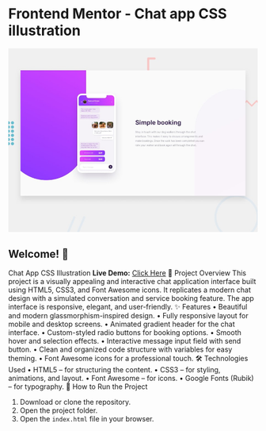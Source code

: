 # Frontend Mentor - Chat app CSS illustration

![Design preview for the Chat app CSS illustration coding challenge](preview.jpg)

## Welcome! 👋

Chat App CSS Illustration
**Live Demo:** [Click Here](https://m7med-os.github.io/Chat-app-CSS-illustration/)
📌 Project Overview
This project is a visually appealing and interactive chat application interface built using HTML5, CSS3, and Font Awesome icons. It replicates a modern chat design with a simulated conversation and service booking feature. The app interface is responsive, elegant, and user-friendly.
✨ Features
• Beautiful and modern glassmorphism-inspired design.
• Fully responsive layout for mobile and desktop screens.
• Animated gradient header for the chat interface.
• Custom-styled radio buttons for booking options.
• Smooth hover and selection effects.
• Interactive message input field with send button.
• Clean and organized code structure with variables for easy theming.
• Font Awesome icons for a professional touch.
🛠 Technologies Used
• HTML5 – for structuring the content.
• CSS3 – for styling, animations, and layout.
• Font Awesome – for icons.
• Google Fonts (Rubik) – for typography.
🚀 How to Run the Project
1. Download or clone the repository.
2. Open the project folder.
3. Open the `index.html` file in your browser.
